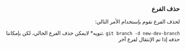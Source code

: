 


### <div dir=rtl> حذف الفرع <dir>

<div dir=rtl>
لحذف الفرع نقوم بإستخدام الأمر التالي:

``
git branch -d new-dev-branch
``
.تنويه* لايمكن حذف الفرع الحالي، لكن بإمكاننا حذفه إذا تم الإنتقال لفرع آخر
<div>

